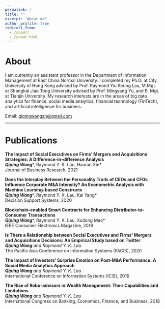 ```yaml
---
permalink: /
title: ""
excerpt: "About me"
author_profile: true
redirect_from: 
  - /about/
  - /about.html
---
```


About
======
I am currently an assistant professor in the Department of Information Management at East China Normal University. I completed my Ph.D. at City University of Hong Kong advised by Prof. Raymond Yiu Keung Lau, M.Mgt. at Shanghai Jiao Tong University advised by Prof. Mingyang Yu, and B. Mgt. at Tianjin University. My research interests are in the areas of big data analytics for finance, social media analytics, financial technology (FinTech), and artificial intelligence for business.


Email: qipingwangsh@gmail.com


******

Publications 
======

<b>The Impact of Social Executives on Firms’ Mergers and Acquisitions Strategies: A Difference-in-difference Analysis</b>    
***Qiping Wang****, Raymond Y. K. Lau, Haoran Xie*   
Journal of Business Research, 2021   

<b>Does the Interplay Between the Personality Traits of CEOs and CFOs Influence Corporate M&A Intensity? An Econometric Analysis with Machine Learning-based Constructs</b>    
***Qiping Wang****, Raymond Y. K. Lau, Kai Yang*   
Decision Support Systems, 2020   

<b>Blockchain-enabled Smart Contracts for Enhancing Distributor-to-Consumer Transactions</b>    
***Qiping Wang****, Raymond Y. K. Lau, Xudong Mao*   
IEEE Consumer Electronics Magazine, 2019   

<b>Is There a Relationship between Social Executives and Firms' Mergers and Acquisitions Decisions: An Empirical Study based on Twitter</b>    
***Qiping Wang*** *and Raymond Y. K. Lau*   
The Pacific Asia Conference on Information Systems (PACIS), 2020   

<b>The Impact of Investors’ Surprise Emotion on Post-M&A Performance: A Social Media Analytics Approach</b>    
***Qiping Wang*** *and Raymond Y. K. Lau*   
International Conference on Information Systems (ICIS), 2019   


<b>The Rise of Robo-advisors in Wealth Management: Their Capabilities and Limitations</b>    
***Qiping Wang*** *and Raymond Y. K. Lau*   
International Congress on Banking, Economics, Finance, and Business, 2018   
